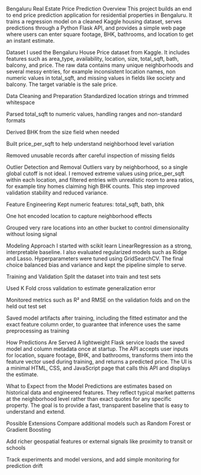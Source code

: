 Bengaluru Real Estate Price Prediction
Overview
This project builds an end to end price prediction application for residential properties in Bengaluru. It trains a regression model on a cleaned Kaggle housing dataset, serves predictions through a Python Flask API, and provides a simple web page where users can enter square footage, BHK, bathrooms, and location to get an instant estimate.

Dataset
I used the Bengaluru House Price dataset from Kaggle. It includes features such as area_type, availability, location, size, total_sqft, bath, balcony, and price. The raw data contains many unique neighborhoods and several messy entries, for example inconsistent location names, non numeric values in total_sqft, and missing values in fields like society and balcony. The target variable is the sale price.

Data Cleaning and Preparation
Standardized location strings and trimmed whitespace

Parsed total_sqft to numeric values, handling ranges and non-standard formats

Derived BHK from the size field when needed

Built price_per_sqft to help understand neighborhood level variation

Removed unusable records after careful inspection of missing fields

Outlier Detection and Removal
Outliers vary by neighborhood, so a single global cutoff is not ideal. I removed extreme values using price_per_sqft within each location, and filtered entries with unrealistic room to area ratios, for example tiny homes claiming high BHK counts. This step improved validation stability and reduced variance.

Feature Engineering
Kept numeric features: total_sqft, bath, bhk

One hot encoded location to capture neighborhood effects

Grouped very rare locations into an other bucket to control dimensionality without losing signal

Modeling Approach
I started with scikit learn LinearRegression as a strong, interpretable baseline. I also evaluated regularized models such as Ridge and Lasso. Hyperparameters were tuned using GridSearchCV. The final choice balanced bias and variance and kept the pipeline simple to serve.

Training and Validation
Split the dataset into train and test sets

Used K Fold cross validation to estimate generalization error

Monitored metrics such as R² and RMSE on the validation folds and on the held out test set

Saved model artifacts after training, including the fitted estimator and the exact feature column order, to guarantee that inference uses the same preprocessing as training

How Predictions Are Served
A lightweight Flask service loads the saved model and column metadata once at startup. The API accepts user inputs for location, square footage, BHK, and bathrooms, transforms them into the feature vector used during training, and returns a predicted price. The UI is a minimal HTML, CSS, and JavaScript page that calls this API and displays the estimate.

What to Expect from the Model
Predictions are estimates based on historical data and engineered features. They reflect typical market patterns at the neighborhood level rather than exact quotes for any specific property. The goal is to provide a fast, transparent baseline that is easy to understand and extend.

Possible Extensions
Compare additional models such as Random Forest or Gradient Boosting

Add richer geospatial features or external signals like proximity to transit or schools

Track experiments and model versions, and add simple monitoring for prediction drift

